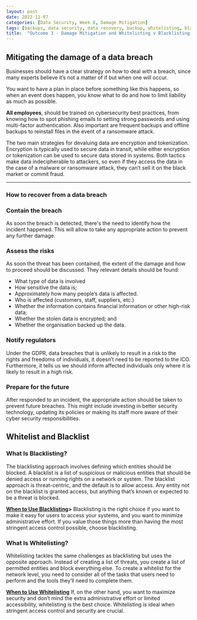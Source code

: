 ```yaml
---
layout: post
date: 2022-11-07
categories: [Data Security, Week 8, Damage Mitigation]
tags: [backups, data security, data recovery, backup, whitelisting, blacklisting]
title:  "Outcome 3 - Damage Mitigation and Whitelisting v Blacklisting - Week 8"
---
```


## Mitigating the damage of a data breach

Businesses should have a clear strategy on how to deal with a breach, since many experts believe it’s not a matter of if but when one will occur.

You want to have a plan in place before something like this happens, so when an event does happen, you know what to do and how to limit liability as much as possible.

<b>All employees</b>, should be trained on cybersecurity best practices, from knowing how to spot phishing emails to setting strong passwords and using multi-factor authentication. Also important are frequent backups and offline backups to reinstall files in the event of a ransomware attack.

The two main strategies for devaluing data are encryption and tokenization. Encryption is typically used to secure data in transit, while either encryption or tokenization can be used to secure data stored in systems. Both tactics make data indecipherable to attackers, so even if they access the data in the case of a malware or ransomware attack, they can’t sell it on the black market or commit fraud.

---------------------------------------------------------

### How to recover from a data breach

<h3>Contain the breach</h3>

As soon the breach is detected, there's the need to identify how the incident happened. 
This will allow to take any appropriate action to prevent any further damage.

<h3>Assess the risks</h3>

As soon the threat has been contained, the extent of the damage and how to proceed should be discussed.
They relevant details should be found:

- What type of data is involved
- How sensitive the data is;
- Approximately how many people’s data is affected.
- Who is affected (customers, staff, suppliers, etc.)
- Whether the information contains financial information or other high-risk data;
- Whether the stolen data is encrypted; and
- Whether the organisation backed up the data.

<h3>Notify regulators</h3>

Under the GDPR, data breaches that is unlikely to result in a risk to the rights and freedoms of individuals, it doesn’t need to be reported to the ICO. Furthermore, it tells us we should inform affected individuals only where it is likely to result in a high risk.

<h3>Prepare for the future</h3>

After responded to an incident, the appropriate action should be taken to prevent future breaches.
This might include investing in better security technology, updating its policies or making its staff more aware of their cyber security responsibilities.


## Whitelist and Blacklist

### What Is Blacklisting?

The blacklisting approach involves defining which entities should be blocked. A blacklist is a list of suspicious or malicious entities that should be denied access or running rights on a network or system.
The blacklist approach is threat-centric, and the default is to allow access. Any entity not on the blacklist is granted access, but anything that’s known or expected to be a threat is blocked.

<b><u>When to Use Blacklisting</u>></b>
Blacklisting is the right choice if you want to make it easy for users to access your systems, and you want to minimize administrative effort. If you value those things more than having the most stringent access control possible, choose blacklisting.

### What Is Whitelisting?

Whitelisting tackles the same challenges as blacklisting but uses the opposite approach. Instead of creating a list of threats, you create a list of permitted entities and block everything else. 
To create a whitelist for the network level, you need to consider all of the tasks that users need to perform and the tools they’ll need to complete them.

<b><u>When to Use Whitelisting</u></b>
If, on the other hand, you want to maximize security and don’t mind the extra administrative effort or limited accessibility, whitelisting is the best choice. Whitelisting is ideal when stringent access control and security are crucial.


